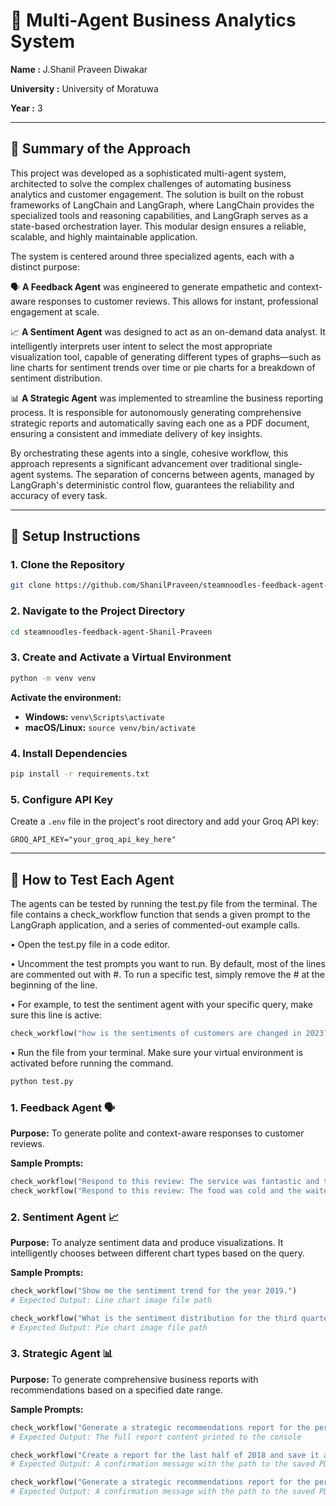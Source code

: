 # 🤖 Multi-Agent Business Analytics System

**Name :** J.Shanil Praveen Diwakar  

**University :** University of Moratuwa 

**Year :** 3

---

## 🎯 Summary of the Approach

This project was developed as a sophisticated multi-agent system, architected to solve the complex challenges of automating business analytics and customer engagement. The solution is built on the robust frameworks of LangChain and LangGraph, where LangChain provides the specialized tools and reasoning capabilities, and LangGraph serves as a state-based orchestration layer. This modular design ensures a reliable, scalable, and highly maintainable application.

The system is centered around three specialized agents, each with a distinct purpose:

🗣️ **A Feedback Agent** was engineered to generate empathetic and context-aware responses to customer reviews. This allows for instant, professional engagement at scale.

📈 **A Sentiment Agent** was designed to act as an on-demand data analyst. It intelligently interprets user intent to select the most appropriate visualization tool, capable of generating different types of graphs—such as line charts for sentiment trends over time or pie charts for a breakdown of sentiment distribution.

📊 **A Strategic Agent** was implemented to streamline the business reporting process. It is responsible for autonomously generating comprehensive strategic reports and automatically saving each one as a PDF document, ensuring a consistent and immediate delivery of key insights.

By orchestrating these agents into a single, cohesive workflow, this approach represents a significant advancement over traditional single-agent systems. The separation of concerns between agents, managed by LangGraph's deterministic control flow, guarantees the reliability and accuracy of every task.

---

## 🚀 Setup Instructions

### 1. Clone the Repository
```bash
git clone https://github.com/ShanilPraveen/steamnoodles-feedback-agent-Shanil-Praveen.git
```

### 2. Navigate to the Project Directory
```bash
cd steamnoodles-feedback-agent-Shanil-Praveen
```

### 3. Create and Activate a Virtual Environment
```bash
python -m venv venv
```
**Activate the environment:**
- **Windows:** `venv\Scripts\activate`
- **macOS/Linux:** `source venv/bin/activate`

### 4. Install Dependencies
```bash
pip install -r requirements.txt
```

### 5. Configure API Key
Create a `.env` file in the project's root directory and add your Groq API key:
```env
GROQ_API_KEY="your_groq_api_key_here"
```

---

## 🧪 How to Test Each Agent

The agents can be tested by running the test.py file from the terminal. The file contains a check_workflow function that sends a given prompt to the LangGraph application, and a series of commented-out example calls.

• Open the test.py file in a code editor.

• Uncomment the test prompts you want to run. By default, most of the lines are commented out with #. To run a specific test, simply remove the # at the beginning of the line.

• For example, to test the sentiment agent with your specific query, make sure this line is active:
```python
check_workflow("how is the sentiments of customers are changed in 2023?")
```

• Run the file from your terminal. Make sure your virtual environment is activated before running the command.
```bash
python test.py
```

### 1. Feedback Agent 🗣️
**Purpose:** To generate polite and context-aware responses to customer reviews.

**Sample Prompts:**
```python
check_workflow("Respond to this review: The service was fantastic and the food was delicious!")
check_workflow("Respond to this review: The food was cold and the waiter was very rude.")
```

### 2. Sentiment Agent 📈
**Purpose:** To analyze sentiment data and produce visualizations. It intelligently chooses between different chart types based on the query.

**Sample Prompts:**
```python
check_workflow("Show me the sentiment trend for the year 2019.")
# Expected Output: Line chart image file path

check_workflow("What is the sentiment distribution for the third quarter of 2018?")
# Expected Output: Pie chart image file path
```

### 3. Strategic Agent 📊
**Purpose:** To generate comprehensive business reports with recommendations based on a specified date range.

**Sample Prompts:**
```python
check_workflow("Generate a strategic recommendations report for the period from 2019-01-01 to 2019-06-30.")
# Expected Output: The full report content printed to the console

check_workflow("Create a report for the last half of 2018 and save it as well.")
# Expected Output: A confirmation message with the path to the saved PDF file

check_workflow("Generate a strategic recommendations report for the period from 2019-01-01 to 2019-06-30 and save it as a PDF.")
# Expected Output: A confirmation message with the path to the saved PDF file
```
